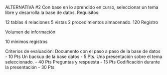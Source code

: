 ALTERNATIVA #2 
Con base en lo aprendido en curso, seleccionar un tema libre y desarrolla la base de datos.
Requisitos:

12 tablas 
4 relaciones
5 vistas
2 procedimientos almacenado.
120 Registro 


Volumen de información

10 mínimos registros 

Criterios de evaluación:
Documento con el paso a paso de la base de datos - 10 Pts
Un backup de la base datos - 5 Pts.
Una presentación sobre el tema seleccionado. - 40 Pts
Preguntas y respuesta  - 15 Pts
Codificación durante la presentación -  30 Pts
